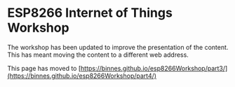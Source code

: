 # ESP8266 Internet of Things Workshop

The workshop has been updated to improve the presentation of the content.  This has meant moving the content to a different web address.

This page has moved to [https://binnes.github.io/esp8266Workshop/part3/](https://binnes.github.io/esp8266Workshop/part4/)